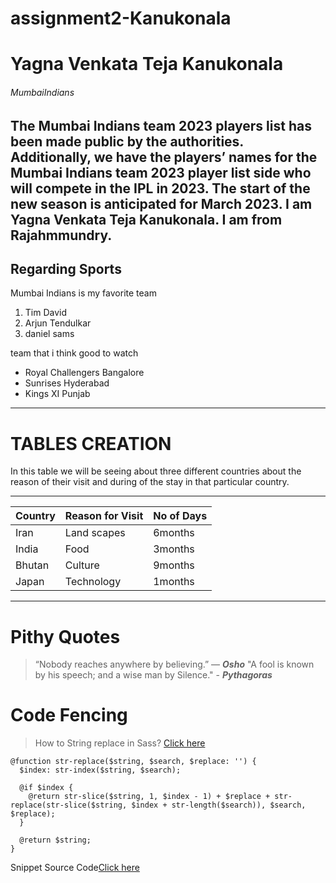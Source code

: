 # assignment2-Kanukonala
# Yagna Venkata Teja Kanukonala
###### MumbaiIndians
The Mumbai Indians team 2023 players list has been made public by the authorities. Additionally, we have the players’ names for the Mumbai Indians team 2023 player list side who will compete in the IPL in 2023. The start of the new season is anticipated for March 2023.
**I am Yagna Venkata Teja Kanukonala.**
**I am from Rajahmmundry.**
---
## Regarding Sports

Mumbai Indians is my favorite team

1. Tim David
2. Arjun Tendulkar 
3. daniel sams

team that i think good to watch
* Royal Challengers Bangalore
* Sunrises Hyderabad
* Kings XI Punjab

----

 # TABLES CREATION

In this table we will be seeing about three different countries about the reason of their visit and during of the stay in that particular country.

-----

| Country    | Reason for Visit| No of Days|
|---------   | ----------------| ----------|
| Iran       | Land scapes     | 6months   |
| India      | Food            | 3months   |
| Bhutan     | Culture         | 9months   |
| Japan      | Technology      | 1months   |

----
# Pithy Quotes
>“Nobody reaches anywhere by believing.” ― ***Osho***
>"A fool is known by his speech; and a wise man by Silence." - ***Pythagoras***

# Code Fencing

> How to String replace in Sass? [Click here](https://stackoverflow.com/questions/12728634/string-replace-in-sass)

```
@function str-replace($string, $search, $replace: '') {
  $index: str-index($string, $search);
  
  @if $index {
    @return str-slice($string, 1, $index - 1) + $replace + str-replace(str-slice($string, $index + str-length($search)), $search, $replace);
  }
  
  @return $string;
}

```

Snippet Source Code[Click here](https://css-tricks.com/snippets/sass/str-replace-function/)